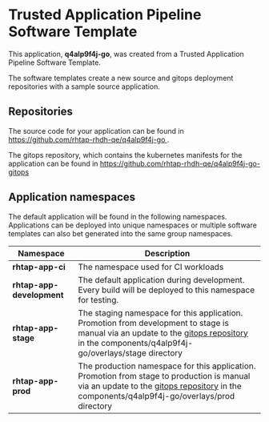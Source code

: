 # Trusted Application Pipeline Software Template

This application, **q4alp9f4j-go**, was created from a Trusted Application Pipeline Software Template.

The software templates create a new source and gitops deployment repositories with a sample source application. 

## Repositories

The source code for your application can be found in [https://github.com/rhtap-rhdh-qe/q4alp9f4j-go ](https://github.com/rhtap-rhdh-qe/q4alp9f4j-go ).
 
The gitops repository, which contains the kubernetes manifests for the application can be found in 
[https://github.com/rhtap-rhdh-qe/q4alp9f4j-go-gitops ](https://github.com/rhtap-rhdh-qe/q4alp9f4j-go-gitops ) 

## Application namespaces 

The default application will be found in the following namespaces. Applications can be deployed into unique namespaces or multiple software templates can also bet generated into the same group namespaces.  

|  Namespace   |  Description   |  
| -------- | -------- |
| **rhtap-app-ci** | The namespace used for CI workloads |
| **rhtap-app-development** | The default application during development. Every build will be deployed to this namespace for testing. |
| **rhtap-app-stage** | The staging namespace for this application. Promotion from development to stage is manual via an update to the [gitops repository](https://github.com/rhtap-rhdh-qe/q4alp9f4j-go-gitops ) in the components/q4alp9f4j-go/overlays/stage directory |
| **rhtap-app-prod** | The production namespace for this application. Promotion from stage to production is manual via an update to the [gitops repository](https://github.com/rhtap-rhdh-qe/q4alp9f4j-go-gitops ) in the components/q4alp9f4j-go/overlays/prod directory |